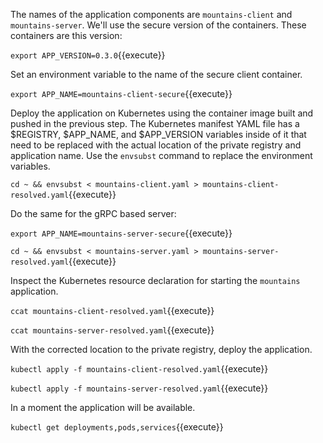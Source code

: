 The names of the application components are `mountains-client` and `mountains-server`. We'll use the secure version of the containers. These containers are this version:  

`export APP_VERSION=0.3.0`{{execute}}

Set an environment variable to the name of the secure client container.

`export APP_NAME=mountains-client-secure`{{execute}}

Deploy the application on Kubernetes using the container image built and pushed in the previous step. The Kubernetes manifest YAML file has a $REGISTRY, $APP_NAME, and $APP_VERSION variables inside of it that need to be replaced with the actual location of the private registry and application name. Use the `envsubst` command to replace the environment variables.

`cd ~ && envsubst < mountains-client.yaml > mountains-client-resolved.yaml`{{execute}}

Do the same for the gRPC based server:

`export APP_NAME=mountains-server-secure`{{execute}}

`cd ~ && envsubst < mountains-server.yaml > mountains-server-resolved.yaml`{{execute}}

Inspect the Kubernetes resource declaration for starting the `mountains` application.

`ccat mountains-client-resolved.yaml`{{execute}}

`ccat mountains-server-resolved.yaml`{{execute}}

With the corrected location to the private registry, deploy the application.

`kubectl apply -f mountains-client-resolved.yaml`{{execute}}

`kubectl apply -f mountains-server-resolved.yaml`{{execute}}

In a moment the application will be available.

`kubectl get deployments,pods,services`{{execute}}
